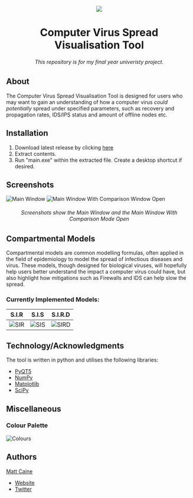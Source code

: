 <p align="center">
  <img src="https://user-images.githubusercontent.com/29525942/159131458-ddc18a9a-9328-4be5-8efe-3ed471da8f53.png"/>
</p>

<h1 align="center">Computer Virus Spread Visualisation Tool</h1>
<h6 align="center">This repository is for my final year univeristy project.</h6>

## About
The Computer Virus Spread Visualisation Tool is designed for users who may want to gain an understanding of how a computer virus *could potentially* spread under specified parameters, such as recovery and propagation rates, IDS/IPS status and amount of offline nodes etc.
## Installation
1. Download latest release by clicking [here](https://github.com/Matt-Caine/VirusSpread/releases/download/v0.1/Computer.Virus.Spread.Visualisation.Tool.zip)
2. Extract contents.
3. Run "main.exe" within the extracted file. Create a desktop shortcut if desired. 

## Screenshots
![Main Window](https://user-images.githubusercontent.com/29525942/162276730-a61503e1-e679-4b06-b8ac-2804e0483eba.png)
![Main Window With Comparison Window Open](https://user-images.githubusercontent.com/29525942/162276776-d89850b5-2ec6-4757-9a3e-2cc5059efecb.png)

<h6 align="center">Screenshots show the Main Window and the Main Window With Comparison Mode Open</h6>

## Compartmental Models
Compartmental models are common modelling formulas, often applied in the field of epidemiology to model the spread of infectious diseases and virus. These models, though designed for biological viruses, will hopefully help users better understand the impact a computer virus could have, but also highlight how mitigations such as Firewalls and IDS can help slow the spread. 

### Currently Implemented Models:

| S.I.R  | S.I.S  | S.I.R.D  |
| :---:  | :---:  |   :---:  |
| ![SIR](https://user-images.githubusercontent.com/29525942/159133833-18550d4b-14c0-4462-982f-d1213677621f.png)  | ![SIS](https://user-images.githubusercontent.com/29525942/159133840-aec51437-be4f-4555-b09f-5d7e83e8504c.png)  | ![SIRD](https://user-images.githubusercontent.com/29525942/159133843-fd95ad7f-5760-4dc2-b4d0-6f3522518d6a.png)  |
  
## Technology/Acknowledgments
The tool is written in python and utilises the following libraries:
- [PyQT5](https://pypi.org/project/PyQt5/)
- [NumPy](https://numpy.org/)
- [Matplotlib](https://matplotlib.org/)
- [SciPy](https://scipy.org/)

## Miscellaneous
### Colour Palette
![Colours](https://user-images.githubusercontent.com/29525942/161639343-1886b24c-5a7c-43fa-958c-eca680eb30ed.png)

## Authors

[Matt Caine](https://github.com/Matt-Caine)
- [Website](https://matt-caine.github.io/)
- [Twitter](https://twitter.com/MattCaine_)

